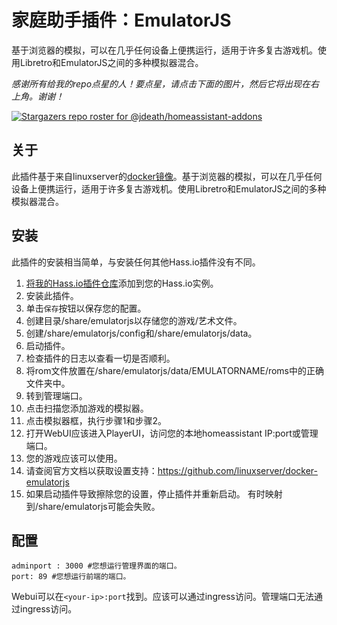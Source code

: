 # 家庭助手插件：EmulatorJS
基于浏览器的模拟，可以在几乎任何设备上便携运行，适用于许多复古游戏机。使用Libretro和EmulatorJS之间的多种模拟器混合。

_感谢所有给我的repo点星的人！要点星，请点击下面的图片，然后它将出现在右上角。谢谢！_

[![Stargazers repo roster for @jdeath/homeassistant-addons](https://reporoster.com/stars/jdeath/homeassistant-addons)](https://github.com/jdeath/homeassistant-addons/stargazers)

## 关于

此插件基于来自linuxserver的[docker镜像](https://github.com/linuxserver/docker-emulatorjs)。基于浏览器的模拟，可以在几乎任何设备上便携运行，适用于许多复古游戏机。使用Libretro和EmulatorJS之间的多种模拟器混合。

## 安装

此插件的安装相当简单，与安装任何其他Hass.io插件没有不同。

1. [将我的Hass.io插件仓库][repository]添加到您的Hass.io实例。
1. 安装此插件。
1. 单击`保存`按钮以保存您的配置。
1. 创建目录/share/emulatorjs以存储您的游戏/艺术文件。
1. 创建/share/emulatorjs/config和/share/emulatorjs/data。
1. 启动插件。
1. 检查插件的日志以查看一切是否顺利。
1. 将rom文件放置在/share/emulatorjs/data/EMULATORNAME/roms中的正确文件夹中。
1. 转到管理端口。
1. 点击扫描您添加游戏的模拟器。
1. 点击模拟器框，执行步骤1和步骤2。
1. 打开WebUI应该进入PlayerUI，访问您的本地homeassistant IP:port或管理端口。
1. 您的游戏应该可以使用。
1. 请查阅官方文档以获取设置支持：https://github.com/linuxserver/docker-emulatorjs
1. 如果启动插件导致擦除您的设置，停止插件并重新启动。 有时映射到/share/emulatorjs可能会失败。

## 配置

```
adminport : 3000 #您想运行管理界面的端口。
port: 89 #您想运行前端的端口。
```

Webui可以在`<your-ip>:port`找到。应该可以通过ingress访问。管理端口无法通过ingress访问。

[repository]: https://github.com/jdeath/homeassistant-addons